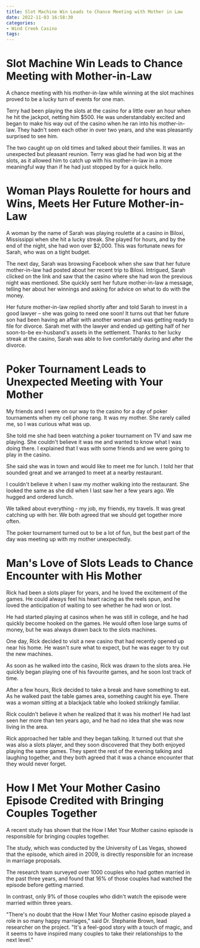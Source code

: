 ```yaml
---
title: Slot Machine Win Leads to Chance Meeting with Mother in Law 
date: 2022-11-03 16:58:30
categories:
- Wind Creek Casino
tags:
---
```



#  Slot Machine Win Leads to Chance Meeting with Mother-in-Law 
A chance meeting with his mother-in-law while winning at the slot machines proved to be a lucky turn of events for one man.

Terry had been playing the slots at the casino for a little over an hour when he hit the jackpot, netting him $500. He was understandably excited and began to make his way out of the casino when he ran into his mother-in-law. They hadn't seen each other in over two years, and she was pleasantly surprised to see him.

The two caught up on old times and talked about their families. It was an unexpected but pleasant reunion. Terry was glad he had won big at the slots, as it allowed him to catch up with his mother-in-law in a more meaningful way than if he had just stopped by for a quick hello.

#  Woman Plays Roulette for hours and Wins, Meets Her Future Mother-in-Law 

A woman by the name of Sarah was playing roulette at a casino in Biloxi, Mississippi when she hit a lucky streak. She played for hours, and by the end of the night, she had won over $2,000. This was fortunate news for Sarah, who was on a tight budget.

The next day, Sarah was browsing Facebook when she saw that her future mother-in-law had posted about her recent trip to Biloxi. Intrigued, Sarah clicked on the link and saw that the casino where she had won the previous night was mentioned. She quickly sent her future mother-in-law a message, telling her about her winnings and asking for advice on what to do with the money.

Her future mother-in-law replied shortly after and told Sarah to invest in a good lawyer – she was going to need one soon! It turns out that her future son had been having an affair with another woman and was getting ready to file for divorce. Sarah met with the lawyer and ended up getting half of her soon-to-be ex-husband's assets in the settlement. Thanks to her lucky streak at the casino, Sarah was able to live comfortably during and after the divorce.

#  Poker Tournament Leads to Unexpected Meeting with Your Mother 

My friends and I were on our way to the casino for a day of poker tournaments when my cell phone rang. It was my mother. She rarely called me, so I was curious what was up.

She told me she had been watching a poker tournament on TV and saw me playing. She couldn't believe it was me and wanted to know what I was doing there. I explained that I was with some friends and we were going to play in the casino.

She said she was in town and would like to meet me for lunch. I told her that sounded great and we arranged to meet at a nearby restaurant.

I couldn't believe it when I saw my mother walking into the restaurant. She looked the same as she did when I last saw her a few years ago. We hugged and ordered lunch.

We talked about everything - my job, my friends, my travels. It was great catching up with her. We both agreed that we should get together more often.

The poker tournament turned out to be a lot of fun, but the best part of the day was meeting up with my mother unexpectedly.

#  Man's Love of Slots Leads to Chance Encounter with His Mother 

Rick had been a slots player for years, and he loved the excitement of the games. He could always feel his heart racing as the reels spun, and he loved the anticipation of waiting to see whether he had won or lost.

He had started playing at casinos when he was still in college, and he had quickly become hooked on the games. He would often lose large sums of money, but he was always drawn back to the slots machines.

One day, Rick decided to visit a new casino that had recently opened up near his home. He wasn't sure what to expect, but he was eager to try out the new machines.

As soon as he walked into the casino, Rick was drawn to the slots area. He quickly began playing one of his favourite games, and he soon lost track of time.

After a few hours, Rick decided to take a break and have something to eat. As he walked past the table games area, something caught his eye. There was a woman sitting at a blackjack table who looked strikingly familiar.

Rick couldn't believe it when he realized that it was his mother! He had last seen her more than ten years ago, and he had no idea that she was now living in the area.

Rick approached her table and they began talking. It turned out that she was also a slots player, and they soon discovered that they both enjoyed playing the same games. They spent the rest of the evening talking and laughing together, and they both agreed that it was a chance encounter that they would never forget.

#  How I Met Your Mother Casino Episode Credited with Bringing Couples Together

A recent study has shown that the How I Met Your Mother casino episode is responsible for bringing couples together.

The study, which was conducted by the University of Las Vegas, showed that the episode, which aired in 2009, is directly responsible for an increase in marriage proposals.

The research team surveyed over 1000 couples who had gotten married in the past three years, and found that 16% of those couples had watched the episode before getting married.

In contrast, only 9% of those couples who didn't watch the episode were married within three years.

"There's no doubt that the How I Met Your Mother casino episode played a role in so many happy marriages," said Dr. Stephanie Brown, lead researcher on the project. "It's a feel-good story with a touch of magic, and it seems to have inspired many couples to take their relationships to the next level."